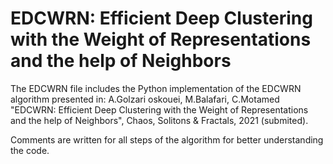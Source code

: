 # EDCWRN: Efficient Deep Clustering with the Weight of Representations and the help of Neighbors

The EDCWRN file includes the Python implementation of the EDCWRN algorithm presented in:
A.Golzari oskouei, M.Balafari, C.Motamed "EDCWRN: Efficient Deep Clustering with the Weight of Representations and the help of Neighbors", Chaos, Solitons & Fractals, 2021 (submited).

Comments are written for all steps of the algorithm for better understanding the code. 
